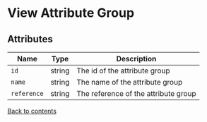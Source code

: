 # View Attribute Group

## Attributes

| Name        | Type   | Description                          |
|-------------|--------|--------------------------------------|
| `id`        | string | The id of the attribute group        |
| `name`      | string | The name of the attribute group      |
| `reference` | string | The reference of the attribute group |

[Back to contents](../../README.md#table-of-contents)
